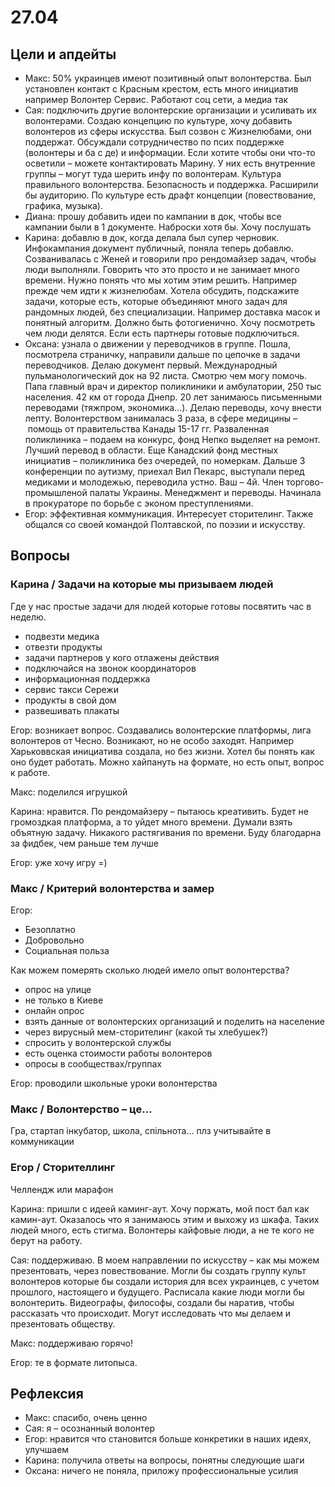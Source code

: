 # 27.04

## Цели и апдейты

* Макс: 50% украинцев имеют позитивный опыт волонтерства. Был установлен контакт с Красным крестом, есть много инициатив например Волонтер Сервис. Работают соц сети, а медиа так
* Сая: подключить другие волонтерские организации и усиливать их волонтерами. Создаю концепцию по культуре, хочу добавить волонтеров из сферы искусства. Был созвон с Жизнелюбами, они поддержат. Обсуждали сотрудничество по псих поддержке \(волонтеры и ба с де\) и информации. Если хотите чтобы они что-то осветили – можете контактировать Марину. У них есть внутренние группы – могут туда шерить инфу по волонтерам. Культура правильного волонтерства. Безопасность и поддержка. Расширили бы аудиторию. По культуре есть драфт концепции \(повествование, графика, музыка\). 
* Диана: прошу добавить идеи по кампании в док, чтобы все кампании были в 1 документе. Наброски хотя бы. Хочу послушать
* Карина: добавлю в док, когда делала был супер черновик. Инфокампания документ публичный, поняла теперь добавлю. Созванивалась с Женей и говорили про рендомайзер задач, чтобы люди выполняли. Говорить что это просто и не занимает много времени. Нужно понять что мы хотим этим решить. Например прежде чем идти к жизнелюбам. Хотела обсудить, подскажите задачи, которые есть, которые объединяют много задач для рандомных людей, без специализации. Например доставка масок и понятный алгоритм. Должно быть фотогиенично. Хочу посмотреть чем люди делятся. Если есть партнеры готовые подключиться.
* Оксана: узнала о движении у переводчиков в группе. Пошла, посмотрела страничку, направили дальше по цепочке в задачи переводчиков. Делаю документ первый. Международный пульманологический док на 92 листа. Смотрю чем могу помочь. Папа главный врач и директор поликлиники и амбулатории, 250 тыс населения. 42 км от города Днепр. 20 лет занимаюсь письменными переводами \(тяжпром, экономика...\). Делаю переводы, хочу внести лепту. Волонтерством занималась 3 раза, в сфере медицины – помощь от правительства Канады 15-17 гг. Разваленная поликлиника – подаем на конкурс, фонд Непко выделяет на ремонт. Лучший перевод в области. Еще Канадский фонд местных инициатив – поликлиника без очередей, по номеркам. Дальше 3 конференции по аутизму, приехал Вил Пекарс, выступали перед медиками и молодежью, переводила устно. Ваш – 4й. Член торгово-промышленой палаты Украины. Менеджмент и переводы. Начинала в прокураторе по борьбе с эконом преступлениями.
* Егор: эффективная коммуникация. Интересует сторителинг. Также общался со своей командой Полтавской, по поэзии и искусству.

## Вопросы

### Карина / Задачи на которые мы призываем людей

Где у нас простые задачи для людей которые готовы посвятить час в неделю.

* подвезти медика
* отвезти продукты
* задачи партнеров у кого отлажены действия
* подключайся на звонок координаторов
* информационная поддержка
* сервис такси Сережи
* продукты в свой дом
* развешивать плакаты

Егор: возникает вопрос. Создавались волонтерские платформы, лига волонтеров от Чесно. Возникают, но не особо заходят. Например Харьковвская инициатива создала, но без жизни. Хотел бы понять как оно будет работать. Можно хайпануть на формате, но есть опыт, вопрос к работе.

Макс: поделился игрушкой

Карина: нравится. По рендомайзеру – пытаюсь креативить. Будет не громоздкая платформа, а то уйдет много времени. Думали взять объятную задачу. Никакого растягивания по времени. Буду благодарна за фидбек, чем раньше тем лучше

Егор: уже хочу игру =\)

### Макс / Критерий волонтерства и замер

Егор:

* Безоплатно
* Добровольно
* Социальная польза

Как можем померять сколько людей имело опыт волонтерства?

* опрос на улице
* не только в Киеве
* онлайн опрос
* взять данные от волонтерских организаций и поделить на население
* через вирусный мем-сторителинг \(какой ты хлебушек?\)
* спросить у волонтерской службы
* есть оценка стоимости работы волонтеров
* опросы в сообществах/группах

Егор: проводили школьные уроки волонтерства

### Макс / Волонтерство – це...

Гра, стартап інкубатор, школа, спільнота... плз учитывайте в коммуникации

### Егор / Сторителлинг

Челлендж или марафон

Карина: пришли с идеей каминг-аут. Хочу поржать, мой пост бал как камин-аут. Оказалось что я занимаюсь этим и выхожу из шкафа. Таких людей много, есть стигма. Волонтеры кайфовые люди, а не те кого не берут на работу.

Сая: поддерживаю. В моем направлении по искусству – как мы можем презентовать, через повествование. Могли бы создать группу культ волонтеров которые бы создали история для всех украинцев, с учетом прошлого, настоящего и будущего. Расписала какие люди могли бы волонтерить. Видеографы, философы, создали бы наратив, чтобы рассказать что происходит. Могут исследовать что мы делаем и презентовать обществу.

Макс: поддерживаю горячо!

Егор: те в формате литопыса.

## Рефлексия

* Макс: спасибо, очень ценно
* Сая: я – осознанный волонтер
* Егор: нравится что становится больше конкретики в наших идеях, улучшаем
* Карина: получила ответы на вопросы, понятны следующие шаги
* Оксана: ничего не поняла, приложу профессиональные усилия

